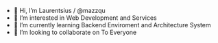 - 👋 Hi, I’m Laurentsius / @mazzqu
- 👀 I’m interested in Web Development and Services
- 🌱 I’m currently learning Backend Enviroment and Architecture System
- 💞️ I’m looking to collaborate on To Everyone
 

<!---
mazzqu/mazzqu is a ✨ special ✨ repository because its `README.md` (this file) appears on your GitHub profile.
You can click the Preview link to take a look at your changes.
--->
